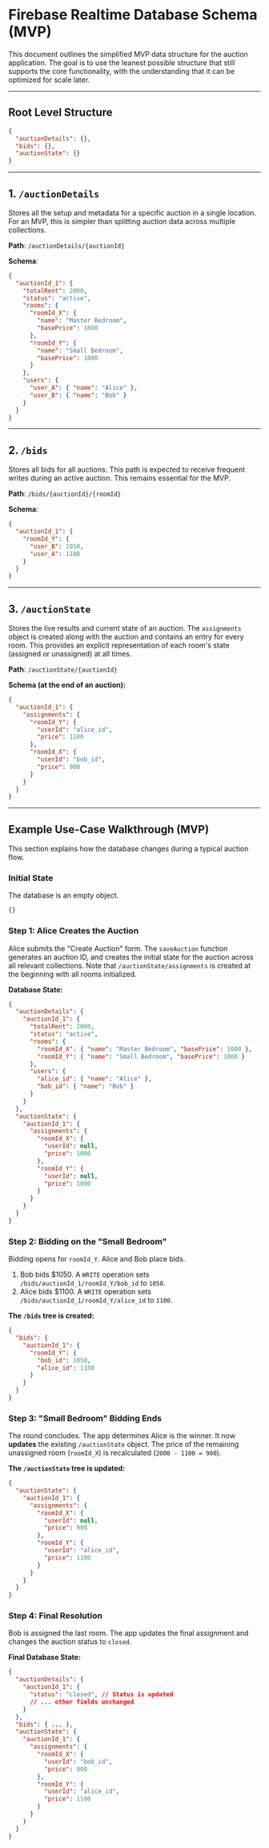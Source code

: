 # Firebase Realtime Database Schema (MVP)

This document outlines the simplified MVP data structure for the auction application. The goal is to use the leanest possible structure that still supports the core functionality, with the understanding that it can be optimized for scale later.

---

## Root Level Structure

```json
{
  "auctionDetails": {},
  "bids": {},
  "auctionState": {}
}
```

---

## 1. `/auctionDetails`

Stores all the setup and metadata for a specific auction in a single location. For an MVP, this is simpler than splitting auction data across multiple collections.

**Path**: `/auctionDetails/{auctionId}`

**Schema**:
```json
{
  "auctionId_1": {
    "totalRent": 2000,
    "status": "active",
    "rooms": {
      "roomId_X": {
        "name": "Master Bedroom",
        "basePrice": 1000
      },
      "roomId_Y": {
        "name": "Small Bedroom",
        "basePrice": 1000
      }
    },
    "users": {
      "user_A": { "name": "Alice" },
      "user_B": { "name": "Bob" }
    }
  }
}
```

---

## 2. `/bids`

Stores all bids for all auctions. This path is expected to receive frequent writes during an active auction. This remains essential for the MVP.

**Path**: `/bids/{auctionId}/{roomId}`

**Schema**:
```json
{
  "auctionId_1": {
    "roomId_Y": {
      "user_B": 1050,
      "user_A": 1100
    }
  }
}
```

---

## 3. `/auctionState`

Stores the live results and current state of an auction. The `assignments` object is created along with the auction and contains an entry for every room. This provides an explicit representation of each room's state (assigned or unassigned) at all times.

**Path**: `/auctionState/{auctionId}`

**Schema (at the end of an auction):**
```json
{
  "auctionId_1": {
    "assignments": {
      "roomId_Y": {
        "userId": "alice_id",
        "price": 1100
      },
      "roomId_X": {
        "userId": "bob_id",
        "price": 900
      }
    }
  }
}
```

---

## Example Use-Case Walkthrough (MVP)

This section explains how the database changes during a typical auction flow.

### Initial State

The database is an empty object.
```json
{}
```

### Step 1: Alice Creates the Auction

Alice submits the "Create Auction" form. The `saveAuction` function generates an auction ID, and creates the initial state for the auction across all relevant collections. Note that `/auctionState/assignments` is created at the beginning with all rooms initialized.

**Database State:**
```json
{
  "auctionDetails": {
    "auctionId_1": {
      "totalRent": 2000,
      "status": "active",
      "rooms": {
        "roomId_X": { "name": "Master Bedroom", "basePrice": 1000 },
        "roomId_Y": { "name": "Small Bedroom", "basePrice": 1000 }
      },
      "users": {
        "alice_id": { "name": "Alice" },
        "bob_id": { "name": "Bob" }
      }
    }
  },
  "auctionState": {
    "auctionId_1": {
      "assignments": {
        "roomId_X": {
          "userId": null,
          "price": 1000
        },
        "roomId_Y": {
          "userId": null,
          "price": 1000
        }
      }
    }
  }
}
```

### Step 2: Bidding on the "Small Bedroom"

Bidding opens for `roomId_Y`. Alice and Bob place bids.

1.  Bob bids $1050. A `WRITE` operation sets `/bids/auctionId_1/roomId_Y/bob_id` to `1050`.
2.  Alice bids $1100. A `WRITE` operation sets `/bids/auctionId_1/roomId_Y/alice_id` to `1100`.

**The `/bids` tree is created:**
```json
{
  "bids": {
    "auctionId_1": {
      "roomId_Y": {
        "bob_id": 1050,
        "alice_id": 1100
      }
    }
  }
}
```

### Step 3: "Small Bedroom" Bidding Ends

The round concludes. The app determines Alice is the winner. It now **updates** the existing `/auctionState` object. The price of the remaining unassigned room (`roomId_X`) is recalculated (`2000 - 1100 = 900`).

**The `/auctionState` tree is updated:**
```json
{
  "auctionState": {
    "auctionId_1": {
      "assignments": {
        "roomId_X": {
          "userId": null,
          "price": 900
        },
        "roomId_Y": {
          "userId": "alice_id",
          "price": 1100
        }
      }
    }
  }
}
```

### Step 4: Final Resolution

Bob is assigned the last room. The app updates the final assignment and changes the auction status to `closed`.

**Final Database State:**
```json
{
  "auctionDetails": {
    "auctionId_1": {
      "status": "closed", // Status is updated
      // ... other fields unchanged
    }
  },
  "bids": { ... },
  "auctionState": {
    "auctionId_1": {
      "assignments": {
        "roomId_X": {
          "userId": "bob_id",
          "price": 900
        },
        "roomId_Y": {
          "userId": "alice_id",
          "price": 1100
        }
      }
    }
  }
}
```
